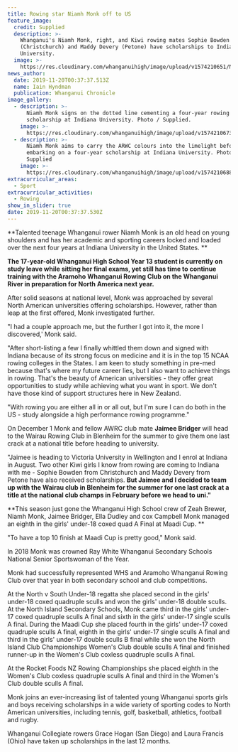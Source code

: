 ```yaml
---
title: Rowing star Niamh Monk off to US
feature_image:
  credit: Supplied
  description: >-
    Whanganui's Niamh Monk, right, and Kiwi rowing mates Sophie Bowden
    (Christchurch) and Maddy Devery (Petone) have scholarships to Indiana
    University. 
  image: >-
    https://res.cloudinary.com/whanganuihigh/image/upload/v1574210651/News/Niamh_Monk_3_Chron_20.11.19.jpg
news_author:
  date: 2019-11-20T00:37:37.513Z
  name: Iain Hyndman
  publication: Whanganui Chronicle
image_gallery:
  - description: >-
      Niamh Monk signs on the dotted line cementing a four-year rowing
      scholarship at Indiana University. Photo / Supplied.
    image: >-
      https://res.cloudinary.com/whanganuihigh/image/upload/v1574210673/News/Niamh_Monk_2_Chron_20.11.19.jpg
  - description: >-
      Niamh Monk aims to carry the ARWC colours into the limelight before
      embarking on a four-year scholarship at Indiana University. Photo /
      Supplied
    image: >-
      https://res.cloudinary.com/whanganuihigh/image/upload/v1574210688/News/Niamh_Monk_1_Chron_20.11.19.jpg
extracurricular_areas:
  - Sport
extracurricular_activities:
  - Rowing
show_in_slider: true
date: 2019-11-20T00:37:37.530Z
---
```

**Talented teenage Whanganui rower Niamh Monk is an old head on young shoulders and has her academic and sporting careers locked and loaded over the next four years at Indiana University in the United States.**

**The 17-year-old Whanganui High School Year 13 student is currently on study leave while sitting her final exams, yet still has time to continue training with the Aramoho Whanganui Rowing Club on the Whanganui River in preparation for North America next year.**

After solid seasons at national level, Monk was approached by several North American universities offering scholarships. However, rather than leap at the first offered, Monk investigated further.

"I had a couple approach me, but the further I got into it, the more I discovered,' Monk said.

"After short-listing a few I finally whittled them down and signed with Indiana because of its strong focus on medicine and it is in the top 15 NCAA rowing colleges in the States. I am keen to study something in pre-med because that's where my future career lies, but I also want to achieve things in rowing. That's the beauty of American universities - they offer great opportunities to study while achieving what you want in sport. We don't have those kind of support structures here in New Zealand.

"With rowing you are either all in or all out, but I'm sure I can do both in the US - study alongside a high performance rowing programme."

On December 1 Monk and fellow AWRC club mate **Jaimee Bridger** will head to the Wairau Rowing Club in Blenheim for the summer to give them one last crack at a national title before heading to university.

"Jaimee is heading to Victoria University in Wellington and I enrol at Indiana in August. Two other Kiwi girls I know from rowing are coming to Indiana with me - Sophie Bowden from Christchurch and Maddy Devery from Petone have also received scholarships. **But Jaimee and I decided to team up with the Wairau club in Blenheim for the summer for one last crack at a title at the national club champs in February before we head to uni."**

**This season just gone the Whanganui High School crew of Zeah Brewer, Niamh Monk, Jaimee Bridger, Ella Dudley and cox Campbell Monk managed an eighth in the girls' under-18 coxed quad A Final at Maadi Cup.**

"To have a top 10 finish at Maadi Cup is pretty good," Monk said.

In 2018 Monk was crowned Ray White Whanganui Secondary Schools National Senior Sportswoman of the Year.

Monk had successfully represented WHS and Aramoho Whanganui Rowing Club over that year in both secondary school and club competitions.

At the North v South Under-18 regatta she placed second in the girls' under-18 coxed quadruple sculls and won the girls' under-18 double sculls. At the North Island Secondary Schools, Monk came third in the girls' under-17 coxed quadruple sculls A final and sixth in the girls' under-17 single sculls A final. During the Maadi Cup she placed fourth in the girls' under-17 coxed quadruple sculls A final, eighth in the girls' under-17 single sculls A final and third in the girls' under-17 double sculls B final while she won the North Island Club Championships Women's Club double sculls A final and finished runner-up in the Women's Club coxless quadruple sculls A final.

At the Rocket Foods NZ Rowing Championships she placed eighth in the Women's Club coxless quadruple sculls A final and third in the Women's Club double sculls A final.

Monk joins an ever-increasing list of talented young Whanganui sports girls and boys receiving scholarships in a wide variety of sporting codes to North American universities, including tennis, golf, basketball, athletics, football and rugby.

Whanganui Collegiate rowers Grace Hogan (San Diego) and Laura Francis (Ohio) have taken up scholarships in the last 12 months.
